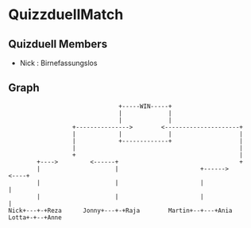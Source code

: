 # QuizzduellMatch

## Quizduell Members
+ Nick : Birnefassungslos

## Graph
    
                                   +-----WIN-----+
                                   |             |
                                   |             |
                      +--------------->        <---------------------+
                      |            |             |                   |
                      |            +-------------+                   |
                      |                                              |
                      +                                              |
            +---->         <------+                                  +
            |                     |                       +------>        <----+
            |                     |                       |                    |
            |                     |                       |                    |
    Nick+---+-+Reza      Jonny+---+-+Raja        Martin+--+---+Ania     Lotta+-+--+Anne
